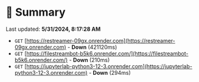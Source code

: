 # 📖 Summary
Last updated: **5/31/2024, 8:17:28 AM**

- `GET` [https://restreamer-09gx.onrender.com](https://restreamer-09gx.onrender.com) - **Down** (421120ms)
- `GET` [https://filestreambot-b5k6.onrender.com/](https://filestreambot-b5k6.onrender.com/) - **Down** (210ms)
- `GET` [https://jupyterlab-python3-12-3.onrender.com](https://jupyterlab-python3-12-3.onrender.com) - **Down** (294ms)
